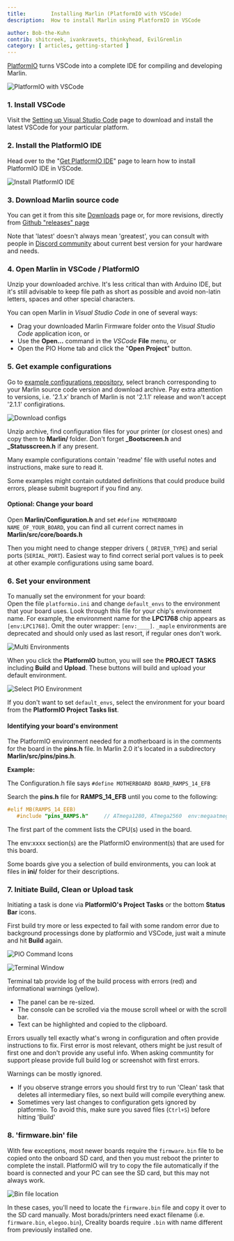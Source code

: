 ```yaml
---
title:        Installing Marlin (PlatformIO with VSCode)
description:  How to install Marlin using PlatformIO in VSCode

author: Bob-the-Kuhn
contrib: shitcreek, ivankravets, thinkyhead, EvilGremlin
category: [ articles, getting-started ]
---
```


[PlatformIO](//platformio.org/install/ide?install=vscode) turns VSCode into a complete IDE for compiling and developing Marlin.

![PlatformIO with VSCode](/assets/images/basics/install_platformio_vscode/platformio_vscode_screenshot.png)

### 1. Install VSCode

Visit the [Setting up Visual Studio Code](//code.visualstudio.com/docs/setup/setup-overview) page to download and install the latest VSCode for your particular platform.

### 2. Install the PlatformIO IDE

Head over to the "[Get PlatformIO IDE](//platformio.org/install/ide?install=vscode)" page to learn how to install PlatformIO IDE in VSCode.

![Install PlatformIO IDE](/assets/images/basics/install_platformio_vscode/install_platformio_vscode.png)

### 3. Download Marlin source code

You can get it from this site [Downloads](/meta/download/) page or, for more revisions, directly from [Github "releases" page](https://github.com/MarlinFirmware/Marlin/releases)

Note that 'latest' doesn't always mean 'greatest', you can consult with people in [Discord community](https://discord.gg/n5NJ59y) about current best version for your hardware and needs.

### 4. Open Marlin in VSCode / PlatformIO

Unzip your downloaded archive. It's less critical than with Arduino IDE, but it's still advisable to keep file path as short as possible and avoid non-latin letters, spaces and other special characters.

You can open Marlin in *Visual Studio Code* in one of several ways:
- Drag your downloaded Marlin Firmware folder onto the *Visual Studio Code* application icon, or
- Use the **Open…** command in the *VSCode* **File** menu, or
- Open the PIO Home tab and click the "**Open Project**" button.

### 5. Get example configurations

Go to [example configurations repository](https://github.com/MarlinFirmware/Configurations/), select branch corresponding to your Marlin source code version and download archive. Pay extra attention to versions, i.e. '2.1.x' branch of Marlin is not '2.1.1' release and won't accept '2.1.1' configirations.

![Download configs](/assets/images/basics/install_platformio_vscode/download_configs.png)

Unzip archive, find configuration files for your printer (or closest ones) and copy them to **Marlin/** folder. Don't forget **_Bootscreen.h** and **_Statusscreen.h** if any present.

Many example configurations contain 'readme' file with useful notes and instructions, make sure to read it.

Some examples might contain outdated definitions that could produce build errors, please submit bugreport if you find any.


#### Optional: Change your board

Open **Marlin/Configuration.h** and set `#define MOTHERBOARD NAME_OF_YOUR_BOARD`, you can find all current correct names in **Marlin/src/core/boards.h**

Then you might need to change stepper drivers (`_DRIVER_TYPE`) and serial ports (`SERIAL_PORT`). Easiest way to find correct serial port values is to peek at other example configurations using same board.


### 6. Set your environment

To manually set the environment for your board:<br/>
Open the file `platformio.ini` and change `default_envs` to the environment that your board uses. Look through this file for your chip's environment name. For example, the environment name for the **LPC1768** chip appears as `[env:LPC1768]`. Omit the outer wrapper: `[env:____]`.
`_maple` environments are deprecated and should only used as last resort, if regular ones don't work.

![Multi Environments](/assets/images/basics/install_platformio_vscode/platformio_ini.png)

When you click the **PlatformIO** button, you will see the **PROJECT TASKS** including **Build** and **Upload**. These buttons will build and upload your default environment.

![Select PIO Environment](/assets/images/basics/install_platformio_vscode/select_environment.png)

If you don't want to set `default_envs`, select the environment for your board from the **PlatformIO Project Tasks list**.

#### Identifying your board's environment

The PlatformIO environment needed for a motherboard is in the comments for the board in the **pins.h** file. In Marlin 2.0 it's located in a subdirectory **Marlin/src/pins/pins.h**.

**Example:**

  The Configuration.h file says `#define MOTHERBOARD BOARD_RAMPS_14_EFB`

  Search the **pins.h** file for **RAMPS_14_EFB** until you come to the following:

  ```cpp
  #elif MB(RAMPS_14_EEB)
     #include "pins_RAMPS.h"     // ATmega1280, ATmega2560  env:megaatmega1280 env:megaatmega2560
  ```

  The first part of the comment lists the CPU(s) used in the board.

  The env:xxxx section(s) are the PlatformIO environment(s) that are used for this board.

Some boards give you a selection of build environments, you can look at files in **ini/** folder for their descriptions.

### 7. Initiate Build, Clean or Upload task

Initiating a task is done via **PlatformIO's Project Tasks** or the bottom **Status Bar** icons.

First build try more or less expected to fail with some random error due to background processings done by platformio and VSCode, just wait a minute and hit **Build** again.

![PIO Command Icons](/assets/images/basics/install_platformio_vscode/pio_command_icons_call_outs.png)

![Terminal Window](/assets/images/basics/install_platformio_vscode/terminal_window.png)

Terminal tab provide log of the build process with errors (red) and informational warnings (yellow).
- The panel can be re-sized.
- The console can be scrolled via the mouse scroll wheel or with the scroll bar.
- Text can be highlighted and copied to the clipboard.

Errors usually tell exactly what's wrong in configuration and often provide instructions to fix. First error is most relevant, others might be just result of first one and don't provide any useful info. When asking communtity for support please provide full build log or screenshot with first errors.

Warnings can be mostly ignored.

- If you observe strange errors you should first try to run 'Clean' task that deletes all intermediary files, so next build will compile everything anew. 
- Sometimes very last changes to configuration gets ignored by platformio. To avoid this, make sure you saved files (`Ctrl+S`) before hitting 'Build'

### 8. 'firmware.bin' file

With few exceptions, most newer boards require the `firmware.bin` file to be copied onto the onboard SD card, and then you must reboot the printer to complete the install. PlatformIO will try to copy the file automatically if the board is connected and your PC can see the SD card, but this may not always work.

![Bin file location](/assets/images/basics/install_platformio_vscode/firmware_bin.png)

In these cases, you'll need to locate the `firmware.bin` file and copy it over to the SD card manually. 
Most borads/printers need exact filename (i.e. `firmware.bin`, `elegoo.bin`), Creality boards require `.bin` with name different from previously installed one.
